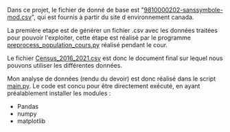 Dans ce projet, le fichier de donné de base est 
"[9810000202-sanssymbole-mod.csv](9810000202-sanssymbole-mod.csv)", 
qui est fournis à partir du site d environnement canada. 

La première etape est de générer un fichier .csv avec les données 
traitées pour pouvoir l'exploiter, 
cette étape est réalisé par le programme [preprocess_population_cours.py](preprocess_population_cours.py)
réalisé pendant le cour.

Le fichier [Census_2016_2021.csv](Census_2016_2021.csv) est donc le
document final sur lequel nous pouvons utiliser les différentes données.

Mon analyse de données (rendu du devoir) est donc réalisé dans
le script [main.py](main.py). Le code est concu pour être directement
exécuté, en ayant préalablement installer les modules :
- Pandas
- numpy
- matplotlib

